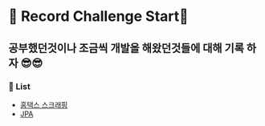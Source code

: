 # :loudspeaker: Record Challenge Start:metal:

## 공부했던것이나 조금씩 개발을 해왔던것들에 대해 기록 하자 :sunglasses::sunglasses:

### :pushpin: List
- [홈택스 스크래핑](https://github.com/ungseokchoi/feed/blob/master/issues/homeTax/홈택스_스크래핑.md)
- [JPA](https://github.com/ungseokchoi/feed/blob/master/issues/jpa/JPA.md)

